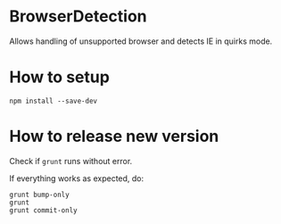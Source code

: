 BrowserDetection
================
Allows handling of unsupported browser and detects IE in quirks mode.

How to setup
===========

`npm install --save-dev`

How to release new version
==========================

Check if `grunt` runs without error.

If everything works as expected, do:

```
grunt bump-only
grunt
grunt commit-only
```
